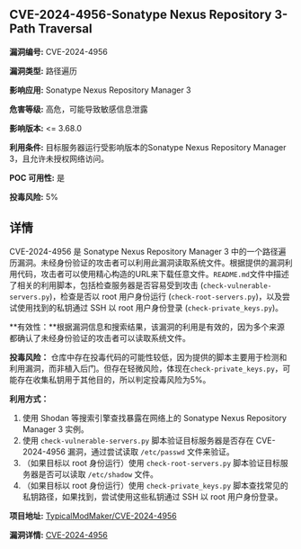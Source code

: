 ## CVE-2024-4956-Sonatype Nexus Repository 3-Path Traversal

**漏洞编号:** CVE-2024-4956

**漏洞类型:** 路径遍历

**影响应用:** Sonatype Nexus Repository Manager 3

**危害等级:** 高危，可能导致敏感信息泄露

**影响版本:** <= 3.68.0

**利用条件:** 目标服务器运行受影响版本的Sonatype Nexus Repository Manager 3，且允许未授权网络访问。

**POC 可用性:** 是

**投毒风险:** 5%

## 详情

CVE-2024-4956 是 Sonatype Nexus Repository Manager 3 中的一个路径遍历漏洞。未经身份验证的攻击者可以利用此漏洞读取系统文件。根据提供的漏洞利用代码，攻击者可以使用精心构造的URL来下载任意文件。`README.md`文件中描述了相关的利用脚本，包括检查服务器是否容易受到攻击 (`check-vulnerable-servers.py`)，检查是否以 root 用户身份运行 (`check-root-servers.py`)，以及尝试使用找到的私钥通过 SSH 以 root 用户身份登录 (`check-private_keys.py`)。

**有效性：**根据漏洞信息和搜索结果，该漏洞的利用是有效的，因为多个来源都确认了未经身份验证的攻击者可以读取系统文件。

**投毒风险：** 仓库中存在投毒代码的可能性较低，因为提供的脚本主要用于检测和利用漏洞，而非植入后门。但存在轻微风险，体现在`check-private_keys.py`，可能存在收集私钥用于其他目的，所以判定投毒风险为5%。

**利用方式：**
1.  使用 Shodan 等搜索引擎查找暴露在网络上的 Sonatype Nexus Repository Manager 3 实例。
2.  使用 `check-vulnerable-servers.py` 脚本验证目标服务器是否存在 CVE-2024-4956 漏洞，通过尝试读取 `/etc/passwd` 文件来验证。
3.  （如果目标以 root 身份运行）使用 `check-root-servers.py` 脚本验证目标服务器是否可以读取 `/etc/shadow` 文件。
4.  （如果目标以 root 身份运行）使用 `check-private_keys.py` 脚本查找常见的私钥路径，如果找到，尝试使用这些私钥通过 SSH 以 root 用户身份登录。

**项目地址:** [TypicalModMaker/CVE-2024-4956](https://github.com/TypicalModMaker/CVE-2024-4956)

**漏洞详情:** [CVE-2024-4956](https://nvd.nist.gov/vuln/detail/CVE-2024-4956)